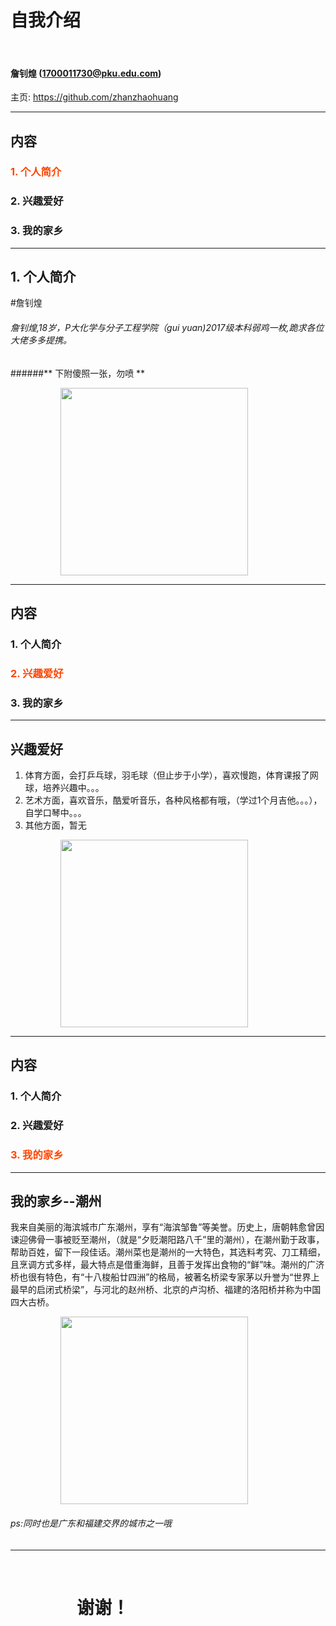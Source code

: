 

# 自我介绍

&nbsp;
&nbsp;

#### 詹钊煌 (1700011730@pku.edu.com)  

主页: https://github.com/zhanzhaohuang

---

## 内容

### <font color="orangered">1. 个人简介</font>


### 2. 兴趣爱好

### 3. 我的家乡

---

## 1. 个人简介

#詹钊煌


###### 詹钊煌,18岁，P大化学与分子工程学院（gui yuan)2017级本科弱鸡一枚,跪求各位大佬多多提携。


######** 下附傻照一张，勿喷 **

<img src="https://gss3.bdstatic.com/-Po3dSag_xI4khGkpoWK1HF6hhy/baike/c0%3Dbaike80%2C5%2C5%2C80%2C26/sign=2ac904dca3014c080d3620f76b12696d/d4628535e5dde7115302ca83adefce1b9c1661f7.jpg" width=300 style="margin: 0px 80px">

---

## 内容

### 1. 个人简介</font>


### <font color="orangered">2. 兴趣爱好</font>

### 3. 我的家乡 
---


## 兴趣爱好

1. 体育方面，会打乒乓球，羽毛球（但止步于小学），喜欢慢跑，体育课报了网球，培养兴趣中。。。
2. 艺术方面，喜欢音乐，酷爱听音乐，各种风格都有哦，（学过1个月吉他。。。），自学口琴中。。。
3. 其他方面，暂无

<img src="https://ss0.bdstatic.com/70cFuHSh_Q1YnxGkpoWK1HF6hhy/it/u=669339997,1898214525&fm=27&gp=0.jpg" width=300 style="margin: 0px 80px">

---

## 内容

### 1. 个人简介</font>


### 2. 兴趣爱好</font>

### <font color="orangered">3. 我的家乡</font> 
---

## 我的家乡--潮州
我来自美丽的海滨城市广东潮州，享有“海滨邹鲁”等美誉。历史上，唐朝韩愈曾因谏迎佛骨一事被贬至潮州，（就是“夕贬潮阳路八千”里的潮州），在潮州勤于政事，帮助百姓，留下一段佳话。潮州菜也是潮州的一大特色，其选料考究、刀工精细，且烹调方式多样，最大特点是借重海鲜，且善于发挥出食物的“鲜”味。潮州的广济桥也很有特色，有“十八梭船廿四洲”的格局，被著名桥梁专家茅以升誉为“世界上最早的启闭式桥梁”，与河北的赵州桥、北京的卢沟桥、福建的洛阳桥并称为中国四大古桥。

<img src="https://timgsa.baidu.com/timg?image&quality=80&size=b9999_10000&sec=1509448545998&di=74939e1dba27edc9991b07b1cb8f9ae7&imgtype=0&src=http%3A%2F%2Fwww.xuexifangfa.com%2Fuploads%2Fallimg%2F1608%2F104G06396-3.jpg" width=300 style="margin: 0px 80px">

###### ps:同时也是广东和福建交界的城市之一哦

------------

&nbsp;
&nbsp;

# &nbsp; &nbsp; &nbsp; &nbsp; &nbsp; &nbsp; &nbsp; &nbsp; 谢谢！
